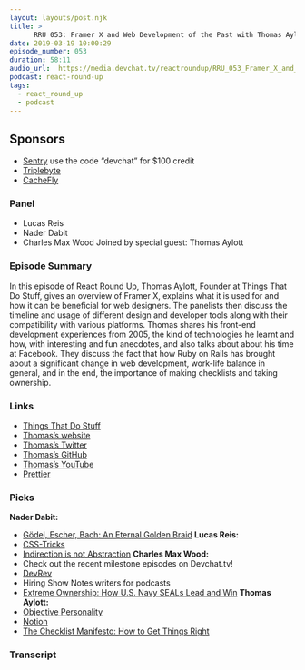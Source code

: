 ```yaml
---
layout: layouts/post.njk
title: >
      RRU 053: Framer X and Web Development of the Past with Thomas Aylott
date: 2019-03-19 10:00:29
episode_number: 053
duration: 58:11
audio_url:  https://media.devchat.tv/reactroundup/RRU_053_Framer_X_and_Web_Development_of_the_Past_with_Thomas_Aylott.mp3
podcast: react-round-up
tags: 
  - react_round_up
  - podcast
---
```


## **Sponsors**

- <u></u>[Sentry](http://sentry.io/) use the code “devchat” for $100 credit
- [Triplebyte](https://triplebyte.com/react)
- [CacheFly](https://www.cachefly.com/)

### **Panel**

- Lucas Reis
- Nader Dabit
- Charles Max Wood
Joined by special guest: Thomas Aylott
### **Episode Summary**
In this episode of React Round Up, Thomas Aylott, Founder at Things That Do Stuff, gives an overview of Framer X, explains what it is used for and how it can be beneficial for web designers. The panelists then discuss the timeline and usage of different design and developer tools along with their compatibility with various platforms. Thomas shares his front-end development experiences from 2005, the kind of technologies he learnt and how, with interesting and fun anecdotes, and also talks about about his time at Facebook. They discuss the fact that how Ruby on Rails has brought about a significant change in web development, work-life balance in general, and in the end, the importance of making checklists and taking ownership.
### **Links**

- [Things That Do Stuff](http://thingsthatdostuff.com/)
- [Thomas’s website](http://subtlegradient.com/)
- [Thomas’s Twitter](https://twitter.com/subtlegradient?lang=en)
- [Thomas’s GitHub](https://github.com/subtleGradient)
- [Thomas’s YouTube](https://www.youtube.com/channel/UCZo0rCa6jiy8PrdK4TcOv5w)
- [Prettier](https://github.com/prettier/prettier)

### **Picks**
 **Nader Dabit:**
- [Gödel, Escher, Bach: An Eternal Golden Braid](https://www.goodreads.com/book/show/24113.G_del_Escher_Bach)
**Lucas Reis:**
- [CSS-Tricks](https://css-tricks.com/)
- [Indirection is not Abstraction](https://www.silasreinagel.com/blog/2018/10/30/indirection-is-not-abstraction/)
**Charles Max Wood:**
- Check out the recent milestone episodes on Devchat.tv!
- [DevRev](https://devchat.tv/dev-rev/)
- Hiring Show Notes writers for podcasts
- [Extreme Ownership: How U.S. Navy SEALs Lead and Win](https://www.amazon.com/Extreme-Ownership-U-S-Navy-SEALs-ebook/dp/B00VE4Y0Z2?ie=UTF8&qid=1548462018&sr=8-1&linkCode=ll1&tag=devchattv-20&linkId=f06bfe7482dca8bb751ed6d7cc86e2ab&language=en_US)
**Thomas Aylott:**
- [Objective Personality](https://www.objectivepersonality.com/)
- [Notion](https://www.notion.so/)
- [The Checklist Manifesto: How to Get Things Right](https://www.amazon.com/Checklist-Manifesto-How-Things-Right/dp/0312430000/ref=sr_1_1?ie=UTF8&qid=1548462018&sr=8-1&linkCode=ll1&tag=devchattv-20&linkId=f06bfe7482dca8bb751ed6d7cc86e2ab&language=en_US)


### Transcript


